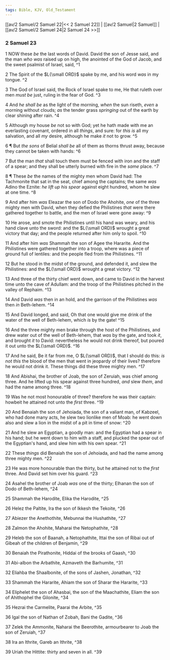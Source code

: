 ```yaml
---
tags: Bible, KJV, Old_Testament
---
```


[[av/2 Samuel/2 Samuel 22|<< 2 Samuel 22]] | [[av/2 Samuel|2 Samuel]] | [[av/2 Samuel/2 Samuel 24|2 Samuel 24 >>]]

### 2 Samuel 23

1 NOW these _be_ the last words of David. David the son of Jesse said, and the man _who_ _was_ raised up on high, the anointed of the God of Jacob, and the sweet psalmist of Israel, said, ^1

2 The Spirit of the $L{\small ORD}$ spake by me, and his word _was_ in my tongue. ^2

3 The God of Israel said, the Rock of Israel spake to me, He that ruleth over men _must_ _be_ just, ruling in the fear of God. ^3

4 And _he_ _shall_ _be_ as the light of the morning, _when_ the sun riseth, _even_ a morning without clouds; _as_ the tender grass _springing_ out of the earth by clear shining after rain. ^4

5 Although my house _be_ not so with God; yet he hath made with me an everlasting covenant, ordered in all _things_, and sure: for _this_ _is_ all my salvation, and all _my_ desire, although he make _it_ not to grow. ^5

6 ¶ But _the_ _sons_ of Belial _shall_ _be_ all of them as thorns thrust away, because they cannot be taken with hands: ^6

7 But the man _that_ shall touch them must be fenced with iron and the staff of a spear; and they shall be utterly burned with fire in the _same_ place. ^7

8 ¶ These _be_ the names of the mighty men whom David had: The Tachmonite that sat in the seat, chief among the captains; the same _was_ Adino the Eznite: _he_ _lift_ _up_ _his_ _spear_ against eight hundred, whom he slew at one time. ^8

9 And after him _was_ Eleazar the son of Dodo the Ahohite, _one_ of the three mighty men with David, when they defied the Philistines _that_ were there gathered together to battle, and the men of Israel were gone away: ^9

10 He arose, and smote the Philistines until his hand was weary, and his hand clave unto the sword: and the $L{\small ORD}$ wrought a great victory that day; and the people returned after him only to spoil. ^10

11 And after him _was_ Shammah the son of Agee the Hararite. And the Philistines were gathered together into a troop, where was a piece of ground full of lentiles: and the people fled from the Philistines. ^11

12 But he stood in the midst of the ground, and defended it, and slew the Philistines: and the $L{\small ORD}$ wrought a great victory. ^12

13 And three of the thirty chief went down, and came to David in the harvest time unto the cave of Adullam: and the troop of the Philistines pitched in the valley of Rephaim. ^13

14 And David _was_ then in an hold, and the garrison of the Philistines _was_ then _in_ Beth-lehem. ^14

15 And David longed, and said, Oh that one would give me drink of the water of the well of Beth-lehem, which _is_ by the gate! ^15

16 And the three mighty men brake through the host of the Philistines, and drew water out of the well of Beth-lehem, that _was_ by the gate, and took _it_, and brought _it_ to David: nevertheless he would not drink thereof, but poured it out unto the $L{\small ORD}$. ^16

17 And he said, Be it far from me, O $L{\small ORD}$, that I should do this: _is_ _not_ _this_ the blood of the men that went in jeopardy of their lives? therefore he would not drink it. These things did these three mighty men. ^17

18 And Abishai, the brother of Joab, the son of Zeruiah, was chief among three. And he lifted up his spear against three hundred, _and_ slew _them_, and had the name among three. ^18

19 Was he not most honourable of three? therefore he was their captain: howbeit he attained not unto the _first_ three. ^19

20 And Benaiah the son of Jehoiada, the son of a valiant man, of Kabzeel, who had done many acts, he slew two lionlike men of Moab: he went down also and slew a lion in the midst of a pit in time of snow: ^20

21 And he slew an Egyptian, a goodly man: and the Egyptian had a spear in his hand; but he went down to him with a staff, and plucked the spear out of the Egyptian's hand, and slew him with his own spear. ^21

22 These _things_ did Benaiah the son of Jehoiada, and had the name among three mighty men. ^22

23 He was more honourable than the thirty, but he attained not to the _first_ three. And David set him over his guard. ^23

24 Asahel the brother of Joab _was_ one of the thirty; Elhanan the son of Dodo of Beth-lehem, ^24

25 Shammah the Harodite, Elika the Harodite, ^25

26 Helez the Paltite, Ira the son of Ikkesh the Tekoite, ^26

27 Abiezer the Anethothite, Mebunnai the Hushathite, ^27

28 Zalmon the Ahohite, Maharai the Netophathite, ^28

29 Heleb the son of Baanah, a Netophathite, Ittai the son of Ribai out of Gibeah of the children of Benjamin, ^29

30 Benaiah the Pirathonite, Hiddai of the brooks of Gaash, ^30

31 Abi-albon the Arbathite, Azmaveth the Barhumite, ^31

32 Eliahba the Shaalbonite, of the sons of Jashen, Jonathan, ^32

33 Shammah the Hararite, Ahiam the son of Sharar the Hararite, ^33

34 Eliphelet the son of Ahasbai, the son of the Maachathite, Eliam the son of Ahithophel the Gilonite, ^34

35 Hezrai the Carmelite, Paarai the Arbite, ^35

36 Igal the son of Nathan of Zobah, Bani the Gadite, ^36

37 Zelek the Ammonite, Naharai the Beerothite, armourbearer to Joab the son of Zeruiah, ^37

38 Ira an Ithrite, Gareb an Ithrite, ^38

39 Uriah the Hittite: thirty and seven in all. ^39
